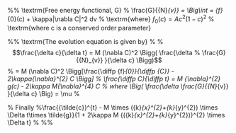 %% \textrm{Free energy functional, G}
% \frac{G}{{N}_{v}} = \Big\int = {f}_{0}(c) + \kappa|\nabla C|^2 dv
% \textrm{where} ${f}_{0}(c) = A{c}^{2}{(1-c)}^{2}$
% \textrm{where c is a conserved order parameter}

%% \textrm{The evolution equation is given by}
% 
% $$\frac{\delta c}{\delta t} = M (\nabla C)^2 \Bigg( \frac{\delta
% \frac{G}{{N}_{v}} }{\delta c} \Bigg)$$
%                             = M (\nabla C)^2 \Bigg[\frac{\diffp {f}_{0}}{\diffp {C}} - 2\kappa{\nabla}^{2} C \Bigg]
% \frac{\diffp C}{\diffp t} = M {\nabla}^{2} g(c) - 2\kappa M{\nabla}^{4} C
% where \Big( \frac{\delta \frac{G}{{N}_{v}} }{\delta c} \Big) = \mu
% 

% Finally 
%\frac{{\tilde{c}}^{t} - M \times ({k}_{x}^{2}+{k}_{y}^{2}) \times \Delta t\times \tilde{g}}{1 + 2\kappa M {({k}_{x}^{2}+{k}_{y}^{2})}^{2} \times \Delta t} 
%
%%
